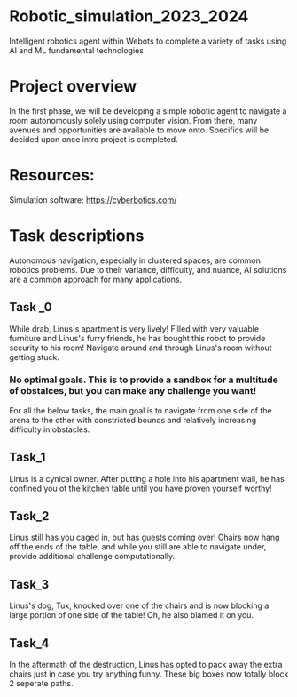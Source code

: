 # Robotic_simulation_2023_2024
Intelligent robotics agent within Webots to complete a variety of tasks using AI and ML fundamental technologies

# Project overview
In the first phase, we will be developing a simple robotic agent to navigate a room autonomously solely using computer vision. 
From there, many avenues and opportunities are available to move onto. Specifics will be decided upon once intro project is completed.

# Resources:
Simulation software: https://cyberbotics.com/ 

# Task descriptions
Autonomous navigation, especially in clustered spaces, are common robotics problems. Due to their variance, difficulty, and nuance, AI solutions are a common approach for many applications.
## Task _0
While drab, Linus's apartment is very lively! Filled with very valuable furniture and Linus's furry friends, he has bought this robot to provide security to his room! 
Navigate around and through Linus's room without getting stuck. 
### No optimal goals. This is to provide a sandbox for a multitude of obstalces, but you can make any challenge you want!
For all the below tasks, the main goal is to navigate from one side of the arena to the other with constricted bounds and relatively increasing difficulty in obstacles. 
## Task_1
Linus is a cynical owner. After putting a hole into his apartment wall, he has confined you ot the kitchen table until you have proven yourself worthy!
## Task_2
Linus still has you caged in, but has guests coming over! Chairs now hang off the ends of the table, and while you still are able to navigate under, provide additional challenge computationally.
## Task_3
Linus's dog, Tux, knocked over one of the chairs and is now blocking a large portion of one side of the table! Oh, he also blamed it on you.
## Task_4
In the aftermath of the destruction, Linus has opted to pack away the extra chairs just in case you try anything funny. These big boxes now totally block 2 seperate paths.

